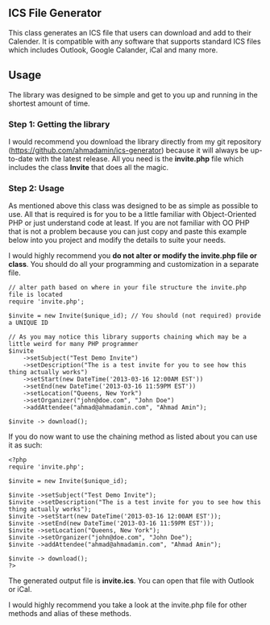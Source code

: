 
## ICS File Generator

This class generates an ICS file that users can download and add to their Calender. It is compatible with any software that supports
standard ICS files which includes Outlook, Google Calander, iCal and many more.

## Usage

The library was designed to be simple and get to you up and running in the shortest amount of time.

### Step 1: Getting the library

I would recommend you download the library directly from my git repository (https://github.com/ahmadamin/ics-generator) because it will always 
be up-to-date with the latest release. All you need is the **invite.php** file which includes the class **Invite** that does all the magic.

### Step 2: Usage

As mentioned above this class was designed to be as simple as possible to use. All that is required is for you to be a little familiar with Object-Oriented
PHP or just understand code at least. If you are not familiar with OO PHP that is not a problem because you can just copy and paste this example below into you project
and modify the details to suite your needs.

I would highly recommend you **do not alter or modify the invite.php file or class**. You should do all your programming and customization in a separate file.

    // alter path based on where in your file structure the invite.php file is located
    require 'invite.php';

    $invite = new Invite($unique_id); // You should (not required) provide a UNIQUE ID

    // As you may notice this library supports chaining which may be a little weird for many PHP programmer
    $invite 
	    ->setSubject("Test Demo Invite")
	    ->setDescription("The is a test invite for you to see how this thing actually works") 
	    ->setStart(new DateTime('2013-03-16 12:00AM EST'))
	    ->setEnd(new DateTime('2013-03-16 11:59PM EST'))
	    ->setLocation("Queens, New York")
	    ->setOrganizer("john@doe.com", "John Doe")
	    ->addAttendee("ahmad@ahmadamin.com", "Ahmad Amin");

    $invite -> download();

If you do now want to use the chaining method as listed about you can use it as such:

    <?php
	require 'invite.php';

	$invite = new Invite($unique_id);

	$invite ->setSubject("Test Demo Invite");
	$invite ->setDescription("The is a test invite for you to see how this thing actually works");
	$invite ->setStart(new DateTime('2013-03-16 12:00AM EST'));
	$invite ->setEnd(new DateTime('2013-03-16 11:59PM EST'));
	$invite ->setLocation("Queens, New York");
	$invite ->setOrganizer("john@doe.com", "John Doe");
	$invite ->addAttendee("ahmad@ahmadamin.com", "Ahmad Amin");

	$invite -> download();
    ?>
The generated output file is **invite.ics**. You can open that file with Outlook or iCal.

I would highly recommend you take a look at the invite.php file for other methods and alias of these methods.